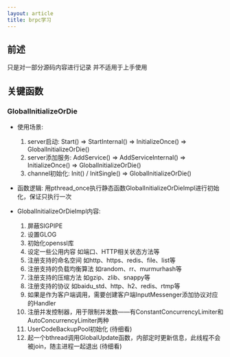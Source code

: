 ```yaml
---
layout: article
title: brpc学习
---
```


## 前述
只是对一部分源码内容进行记录 并不适用于上手使用


## 关键函数

### GlobalInitializeOrDie
- 使用场景: 
  1. server启动: Start() => StartInternal() => InitializeOnce() => GlobalInitializeOrDie()
  2. server添加服务: AddService() => AddServiceInternal() => InitializeOnce() => GlobalInitializeOrDie()
  3. channel初始化: Init() / InitSingle() => GlobalInitializeOrDie()

- 函数逻辑:
  用pthread_once执行静态函数GlobalInitializeOrDieImpl进行初始化，保证只执行一次

- GlobalInitializeOrDieImpl内容:
  1. 屏蔽SIGPIPE
  2. 设置GLOG
  3. 初始化openssl库
  4. 设定一些公用内容 如端口、HTTP相关状态方法等
  5. 注册支持的命名空间 如http、https、redis、file、list等
  6. 注册支持的负载均衡算法 如random、rr、murmurhash等
  7. 注册支持的压缩方法 如gzip、zlib、snappy等
  8. 注册支持的协议 如baidu_std、http、h2、redis、rtmp等
  9. 如果是作为客户端调用，需要创建客户端InputMessenger添加协议对应的Handler
  10. 注册并发控制器，用于限制并发数——有ConstantConcurrencyLimiter和AutoConcurrencyLimiter两种
  11. UserCodeBackupPool初始化 (待细看)
  12. 起一个bthread调用GlobalUpdate函数，内部定时更新信息，此线程不会被join，随主进程一起退出 (待细看)